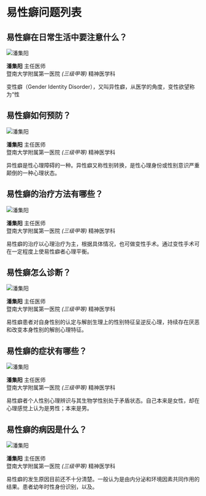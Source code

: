# 易性癖问题列表

## 易性癖在日常生活中要注意什么？

![潘集阳](https://img.familydoctor.com.cn/uploadimg/kuweb/2020/07/01/15/d54af70a73010000ab7059c0691c0000.jpeg)

**潘集阳** 主任医师  
暨南大学附属第一医院 _(三级甲等)_ 精神医学科

变性癖（Gender Identity Disorder），又叫异性癖，从医学的角度，变性欲望称为“性

## 易性癖如何预防？

![潘集阳](https://img.familydoctor.com.cn/uploadimg/kuweb/2020/07/01/15/d54af70a73010000ab7059c0691c0000.jpeg)

**潘集阳** 主任医师  
暨南大学附属第一医院 _(三级甲等)_ 精神医学科

异性癖是性心理障碍的一种。异性癖又称性别转换，是性心理身份或性别意识严重颠倒的一种心理状态。

## 易性癖的治疗方法有哪些？

![潘集阳](https://img.familydoctor.com.cn/uploadimg/kuweb/2020/07/01/15/d54af70a73010000ab7059c0691c0000.jpeg)

**潘集阳** 主任医师  
暨南大学附属第一医院 _(三级甲等)_ 精神医学科

易性癖的治疗以心理治疗为主，根据具体情况，也可做变性手术。通过变性手术可在一定程度上使易性癖者心理平衡。

## 易性癖怎么诊断？

![潘集阳](https://img.familydoctor.com.cn/uploadimg/kuweb/2020/07/01/15/d54af70a73010000ab7059c0691c0000.jpeg)

**潘集阳** 主任医师  
暨南大学附属第一医院 _(三级甲等)_ 精神医学科

易性癖患者对自身性别的认定与解剖生理上的性别特征呈逆反心理，持续存在厌恶和改变本身性别的解剖心理特征。

## 易性癖的症状有哪些？

![潘集阳](https://img.familydoctor.com.cn/uploadimg/kuweb/2020/07/01/15/d54af70a73010000ab7059c0691c0000.jpeg)

**潘集阳** 主任医师  
暨南大学附属第一医院 _(三级甲等)_ 精神医学科

易性癖者个人性别心理辨识与其生物学性别处于矛盾状态。自己本来是女性，却在心理感觉上认为是男性；本来是男。

## 易性癖的病因是什么？

![潘集阳](https://img.familydoctor.com.cn/uploadimg/kuweb/2020/07/01/15/d54af70a73010000ab7059c0691c0000.jpeg)

**潘集阳** 主任医师  
暨南大学附属第一医院 _(三级甲等)_ 精神医学科

易性癖的发生原因目前还不十分清楚。一般认为是由内分泌和环境因素共同作用的结果。患者幼年时性身份识别，以及。